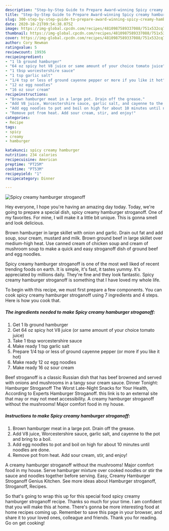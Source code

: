 ```yaml
---
description: "Step-by-Step Guide to Prepare Award-winning Spicy creamy hamburger stroganoff"
title: "Step-by-Step Guide to Prepare Award-winning Spicy creamy hamburger stroganoff"
slug: 300-step-by-step-guide-to-prepare-award-winning-spicy-creamy-hamburger-stroganoff
date: 2020-10-21T09:54:38.075Z
image: https://img-global.cpcdn.com/recipes/4810987589337088/751x532cq70/spicy-creamy-hamburger-stroganoff-recipe-main-photo.jpg
thumbnail: https://img-global.cpcdn.com/recipes/4810987589337088/751x532cq70/spicy-creamy-hamburger-stroganoff-recipe-main-photo.jpg
cover: https://img-global.cpcdn.com/recipes/4810987589337088/751x532cq70/spicy-creamy-hamburger-stroganoff-recipe-main-photo.jpg
author: Cory Newman
ratingvalue: 5
reviewcount: 19936
recipeingredient:
- "1 lb ground hamburger"
- "64 oz spicy hot V8 juice or same amount of your choice tomato juice"
- "1 tbsp worcestershire sauce"
- "1 tsp garlic salt"
- "1/4 tsp or less of ground cayenne pepper or more if you like it hot"
- "12 oz egg noodles"
- "16 oz sour cream"
recipeinstructions:
- "Brown hamburger meat in a large pot. Drain off the grease."
- "Add V8 juice, Worcestershire sauce, garlic salt, and cayenne to the pot and bring to a boil."
- "Add egg noodles to pot and boil on high for about 10 minutes until noodles are done."
- "Remove pot from heat. Add sour cream, stir, and enjoy!"
categories:
- Recipe
tags:
- spicy
- creamy
- hamburger

katakunci: spicy creamy hamburger 
nutrition: 234 calories
recipecuisine: American
preptime: "PT25M"
cooktime: "PT53M"
recipeyield: "1"
recipecategory: Dinner

---
```



![Spicy creamy hamburger stroganoff](https://img-global.cpcdn.com/recipes/4810987589337088/751x532cq70/spicy-creamy-hamburger-stroganoff-recipe-main-photo.jpg)

Hey everyone, I hope you're having an amazing day today. Today, we're going to prepare a special dish, spicy creamy hamburger stroganoff. One of my favorites. For mine, I will make it a little bit unique. This is gonna smell and look delicious.

Brown hamburger in large skillet with onion and garlic. Drain out fat and add soup, sour cream, mustard and milk. Brown ground beef in large skillet over medium-high heat. Use canned cream of chicken soup and cream of mushroom soup to make a quick and easy stroganoff dish of ground beef and egg noodles.

Spicy creamy hamburger stroganoff is one of the most well liked of recent trending foods on earth. It is simple, it's fast, it tastes yummy. It's appreciated by millions daily. They're fine and they look fantastic. Spicy creamy hamburger stroganoff is something that I have loved my whole life.


To begin with this recipe, we must first prepare a few components. You can cook spicy creamy hamburger stroganoff using 7 ingredients and 4 steps. Here is how you cook that.

<!--inarticleads1-->

##### The ingredients needed to make Spicy creamy hamburger stroganoff:

1. Get 1 lb ground hamburger
1. Get 64 oz spicy hot V8 juice (or same amount of your choice tomato juice)
1. Take 1 tbsp worcestershire sauce
1. Make ready 1 tsp garlic salt
1. Prepare 1/4 tsp or less of ground cayenne pepper (or more if you like it hot)
1. Make ready 12 oz egg noodles
1. Make ready 16 oz sour cream


Beef stroganoff is a classic Russian dish that has beef browned and served with onions and mushrooms in a tangy sour cream sauce. Dinner Tonight: Hamburger Stroganoff The Worst Late-Night Snacks for Your Health, According to Experts Hamburger Stroganoff. this link is to an external site that may or may not meet accessibility. A creamy hamburger stroganoff without the mushrooms! Major comfort food in my house. 

<!--inarticleads2-->

##### Instructions to make Spicy creamy hamburger stroganoff:

1. Brown hamburger meat in a large pot. Drain off the grease.
1. Add V8 juice, Worcestershire sauce, garlic salt, and cayenne to the pot and bring to a boil.
1. Add egg noodles to pot and boil on high for about 10 minutes until noodles are done.
1. Remove pot from heat. Add sour cream, stir, and enjoy!


A creamy hamburger stroganoff without the mushrooms! Major comfort food in my house. Serve hamburger mixture over cooked noodles or stir the sauce and noodles together before serving. Easy, Creamy Hamburger Stroganoff Genius Kitchen. See more ideas about Hamburger stroganoff, Stroganoff, Recipes. 

So that's going to wrap this up for this special food spicy creamy hamburger stroganoff recipe. Thanks so much for your time. I am confident that you will make this at home. There's gonna be more interesting food at home recipes coming up. Remember to save this page in your browser, and share it to your loved ones, colleague and friends. Thank you for reading. Go on get cooking!

